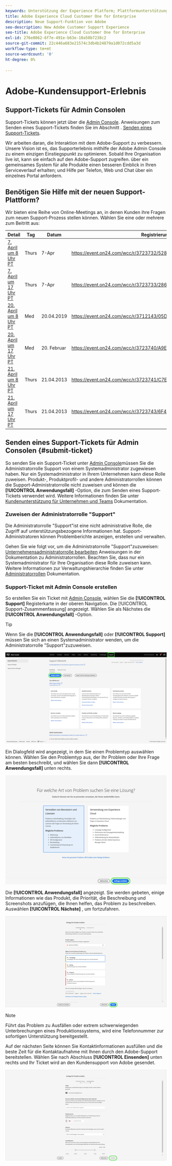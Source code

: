 ```yaml
---
keywords: Unterstützung der Experience Platform; Plattformunterstützung; Unterstützung intelligenter Dienste; Kundenunterstützung; Unterstützung der Attribution; rtcdp-Unterstützung; Support-Ticket einreichen; Support-Ticket
title: Adobe Experience Cloud Customer One for Enterprise
description: Neue Support-Funktion von Adobe
seo-description: New Adobe Customer Support Experience
seo-title: Adobe Experience Cloud Customer One for Enterprise
exl-id: 276e0862-6f7e-491e-b63e-10a50b7238c2
source-git-commit: 22c446a683e21574c3db4b24879a1d072cdd5a3d
workflow-type: tm+mt
source-wordcount: '0'
ht-degree: 0%

---
```


# Adobe-Kundensupport-Erlebnis

## Support-Tickets für Admin Consolen

Support-Tickets können jetzt über die [Admin Console](https://adminconsole.adobe.com/). Anweisungen zum Senden eines Support-Tickets finden Sie im Abschnitt . [Senden eines Support-Tickets](#submit-ticket).

Wir arbeiten daran, die Interaktion mit dem Adobe-Support zu verbessern. Unsere Vision ist es, das Supporterlebnis mithilfe der Adobe Admin Console zu einem einzigen Einstiegspunkt zu optimieren. Sobald Ihre Organisation live ist, kann sie einfach auf den Adobe-Support zugreifen. über ein gemeinsames System für alle Produkte einen besseren Einblick in Ihren Serviceverlauf erhalten; und Hilfe per Telefon, Web und Chat über ein einzelnes Portal anfordern.

## Benötigen Sie Hilfe mit der neuen Support-Plattform?

Wir bieten eine Reihe von Online-Meetings an, in denen Kunden ihre Fragen zum neuen Support-Prozess stellen können. Wählen Sie eine oder mehrere zum Beitritt aus:

| Detail | Tag | Datum | Registrierungslinks |
|--- |--- |--- |--- |
| [7. April um 8 Uhr PT](https://event.on24.com/wcc/r/3723732/5288A3B031AD858BF241EB0C0057CD85) | Thurs | 7-Apr | <https://event.on24.com/wcc/r/3723732/5288A3B031AD858BF241EB0C0057CD85> |
| [7. April um 17 Uhr PT](https://event.on24.com/wcc/r/3723733/286EFEA9E8D9B6BB49464862F5414B8C) | Thurs | 7-Apr | <https://event.on24.com/wcc/r/3723733/286EFEA9E8D9B6BB49464862F5414B8C> |
| [20. April um 8 Uhr PT](https://event.on24.com/wcc/r/3712143/05DAF046E4BB864E7C313B056ADE4EB2) | Med | 20.04.2019 | <https://event.on24.com/wcc/r/3712143/05DAF046E4BB864E7C313B056ADE4EB2> |
| [20. April um 17 Uhr PT](https://event.on24.com/wcc/r/3723740/A9EDA45FA61D3FFC4BF713419B677F16) | Med | 20. Februar | <https://event.on24.com/wcc/r/3723740/A9EDA45FA61D3FFC4BF713419B677F16> |
| [21. April um 8 Uhr PT](https://event.on24.com/wcc/r/3723741/C7EBCD38583D4D7AFCBD56029EB17C98) | Thurs | 21.04.2013 | <https://event.on24.com/wcc/r/3723741/C7EBCD38583D4D7AFCBD56029EB17C98> |
| [21. April um 17 Uhr PT](https://event.on24.com/wcc/r/3723743/6F41ED2648A621F1419A56F0A52F4446) | Thurs | 21.04.2013 | <https://event.on24.com/wcc/r/3723743/6F41ED2648A621F1419A56F0A52F4446> |

## Senden eines Support-Tickets für Admin Consolen {#submit-ticket}

So senden Sie ein Support-Ticket unter [Admin Console](https://adminconsole.adobe.com/)müssen Sie die Administratorrolle Support von einem Systemadministrator zugewiesen haben. Nur ein Systemadministrator in Ihrem Unternehmen kann diese Rolle zuweisen. Produkt-, Produktprofil- und andere Administratorrollen können die Support-Administratorrolle nicht zuweisen und können die **[!UICONTROL Anwendungsfall]** -Option, die zum Senden eines Support-Tickets verwendet wird. Weitere Informationen finden Sie unter [Kundenunterstützung für Unternehmen und Teams](https://helpx.adobe.com/enterprise/using/support-and-expert-services.html) Dokumentation.

### Zuweisen der Administratorrolle &quot;Support&quot;

Die Administratorrolle &quot;Support&quot;ist eine nicht administrative Rolle, die Zugriff auf unterstützungsbezogene Informationen hat. Support-Administratoren können Problemberichte anzeigen, erstellen und verwalten.

Gehen Sie wie folgt vor, um die Administratorrolle &quot;Support&quot;zuzuweisen: [Unternehmensadministratorrolle bearbeiten](https://helpx.adobe.com/enterprise/using/admin-roles.html#add-admin-teams) Anweisungen in der Dokumentation zu Administratorrollen. Beachten Sie, dass nur ein Systemadministrator für Ihre Organisation diese Rolle zuweisen kann. Weitere Informationen zur Verwaltungshierarchie finden Sie unter [Administratorrollen](https://helpx.adobe.com/enterprise/admin-guide.html/enterprise/using/admin-roles.ug.html) Dokumentation.

### Support-Ticket mit Admin Console erstellen

So erstellen Sie ein Ticket mit [Admin Console](https://adminconsole.adobe.com/), wählen Sie die **[!UICONTROL Support]** Registerkarte in der oberen Navigation. Die [!UICONTROL Support-Zusammenfassung] angezeigt. Wählen Sie als Nächstes die **[!UICONTROL Anwendungsfall]** -Option.

>[!TIP]
>
> Wenn Sie die **[!UICONTROL Anwendungsfall]** oder **[!UICONTROL Support]** müssen Sie sich an einen Systemadministrator wenden, um die Administratorrolle &quot;Support&quot;zuzuweisen.

![Registerkarte &quot;Admin Console-Support&quot;](./assets/Support.png)

Ein Dialogfeld wird angezeigt, in dem Sie einen Problemtyp auswählen können. Wählen Sie den Problemtyp aus, der Ihr Problem oder Ihre Frage am besten beschreibt, und wählen Sie dann **[!UICONTROL Anwendungsfall]** unten rechts.

![Problem auswählen](./assets/select-case-type.png)

Die **[!UICONTROL Anwendungsfall]** angezeigt. Sie werden gebeten, einige Informationen wie das Produkt, die Priorität, die Beschreibung und Screenshots anzufügen, die Ihnen helfen, das Problem zu beschreiben. Auswählen **[!UICONTROL Nächste]** , um fortzufahren.

![Fall erstellen](./assets/create_case.png)

>[!NOTE]
>
> Führt das Problem zu Ausfällen oder extrem schwerwiegenden Unterbrechungen eines Produktionssystems, wird eine Telefonnummer zur sofortigen Unterstützung bereitgestellt.

Auf der nächsten Seite können Sie Kontaktinformationen ausfüllen und die beste Zeit für die Kontaktaufnahme mit Ihnen durch den Adobe-Support bereitstellen. Wählen Sie nach Abschluss **[!UICONTROL Einsenden]** unten rechts und Ihr Ticket wird an den Kundensupport von Adobe gesendet.

![Einreichen eines Tickets](./assets/submit_case.png)

<!--

## What About the Legacy Systems?

New Tickets/Cases will no longer be able to be submitted in legacy systems as of May 11th.  The [Admin Console](https://adminconsole.adobe.com/) will be used to submit new tickets/cases.

### Existing Tickets/Cases

* Between May 11th and May 20th the legacy systems will remain available to work existing tickets/cases to completion.
* Beginning May 20th the support team will migrate remaining open cases from the legacy systems to the new support experience.  You will receive an email notification regarding how to contact support to continue to work these cases.
-->
